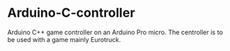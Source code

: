 # Arduino-C-controller
Arduino C++ game controller on an Arduino Pro micro.
The centroller is to be used with a game mainly Eurotruck.
